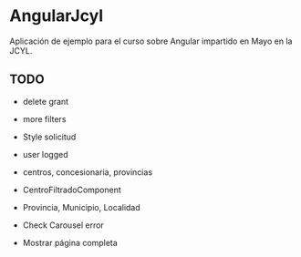 # AngularJcyl

Aplicación de ejemplo para el curso sobre Angular impartido en Mayo en la JCYL.

## TODO

* delete grant
* more filters
* Style solicitud
* user logged
* centros, concesionaria, provincias

* CentroFiltradoComponent
* Provincia, Municipio, Localidad
* Check Carousel error

* Mostrar página completa 
